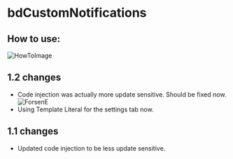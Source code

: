 # bdCustomNotifications

## How to use:
![HowToImage](https://github.com/yoshivb/bdCustomNotifications/blob/master/HowTo.gif?raw=true)

## 1.2 changes
* Code injection was actually more update sensitive. Should be fixed now.
![ForsenE](https://static-cdn.jtvnw.net/emoticons/v1/93064/1.0)
* Using Template Literal for the settings tab now.

## 1.1 changes
* Updated code injection to be less update sensitive.